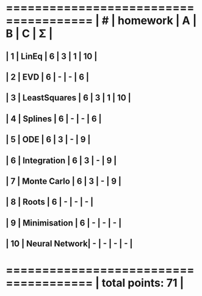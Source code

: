  ======================================
| #  | homework      | A | B | C | Σ  |
 ======================================
| 1  | LinEq         | 6 | 3 | 1 | 10 |
---------------------------------------
| 2  | EVD           | 6 | - | - | 6  |
---------------------------------------
| 3  | LeastSquares  | 6 | 3 | 1 | 10 |
---------------------------------------
| 4  | Splines       | 6 | - | - | 6  |
---------------------------------------
| 5  | ODE           | 6 | 3 | - | 9  |
---------------------------------------
| 6  | Integration   | 6 | 3 | - | 9  |
---------------------------------------
| 7  | Monte Carlo   | 6 | 3 | - | 9  |
---------------------------------------
| 8  | Roots         | 6 | - | - | -  |
---------------------------------------
| 9  | Minimisation  | 6 | - | - | -  |
---------------------------------------
| 10 | Neural Network| - | - | - | -  |
---------------------------------------
 ======================================
|                    total points: 71 |
 ======================================
